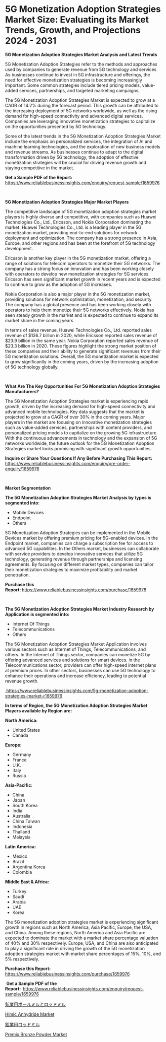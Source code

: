 <p><h1>5G Monetization Adoption Strategies Market Size: Evaluating its Market Trends, Growth, and Projections 2024 - 2031</h1></p><p><strong>5G Monetization Adoption Strategies Market Analysis and Latest Trends</strong></p>
<p><p>5G Monetization Adoption Strategies refer to the methods and approaches used by companies to generate revenue from 5G technology and services. As businesses continue to invest in 5G infrastructure and offerings, the need for effective monetization strategies is becoming increasingly important. Some common strategies include tiered pricing models, value-added services, partnerships, and targeted marketing campaigns.</p><p>The 5G Monetization Adoption Strategies Market is expected to grow at a CAGR of 14.2% during the forecast period. This growth can be attributed to the increasing deployment of 5G networks worldwide, as well as the rising demand for high-speed connectivity and advanced digital services. Companies are leveraging innovative monetization strategies to capitalize on the opportunities presented by 5G technology.</p><p>Some of the latest trends in the 5G Monetization Adoption Strategies Market include the emphasis on personalized services, the integration of AI and machine learning technologies, and the exploration of new business models and revenue streams. As businesses continue to adapt to the digital transformation driven by 5G technology, the adoption of effective monetization strategies will be crucial for driving revenue growth and staying competitive in the market.</p></p>
<p><strong>Get a Sample PDF of the Report:&nbsp;</strong> <a href="https://www.reliablebusinessinsights.com/enquiry/request-sample/1659976">https://www.reliablebusinessinsights.com/enquiry/request-sample/1659976</a></p>
<p>&nbsp;</p>
<p><strong>5G Monetization Adoption Strategies Major Market Players</strong></p>
<p><p>The competitive landscape of 5G monetization adoption strategies market players is highly diverse and competitive, with companies such as Huawei Technologies Co., Ltd., Ericsson, and Nokia Corporation dominating the market. Huawei Technologies Co., Ltd. is a leading player in the 5G monetization market, providing end-to-end solutions for network deployment and optimization. The company has a strong presence in Asia, Europe, and other regions and has been at the forefront of 5G technology development.</p><p>Ericsson is another key player in the 5G monetization market, offering a range of solutions for telecom operators to monetize their 5G networks. The company has a strong focus on innovation and has been working closely with operators to develop new monetization strategies for 5G services. Ericsson has seen significant market growth in recent years and is expected to continue to grow as the adoption of 5G increases.</p><p>Nokia Corporation is also a major player in the 5G monetization market, providing solutions for network optimization, monetization, and security. The company has a global presence and has been working closely with operators to help them monetize their 5G networks effectively. Nokia has seen steady growth in the market and is expected to continue to expand its market share in the coming years.</p><p>In terms of sales revenue, Huawei Technologies Co., Ltd. reported sales revenue of $136.7 billion in 2020, while Ericsson reported sales revenue of $23.9 billion in the same year. Nokia Corporation reported sales revenue of $23.3 billion in 2020. These figures highlight the strong market position of these companies and their ability to generate significant revenues from their 5G monetization solutions. Overall, the 5G monetization market is expected to grow significantly in the coming years, driven by the increasing adoption of 5G technology globally.</p></p>
<p>&nbsp;</p>
<p><strong>What Are The Key Opportunities For 5G Monetization Adoption Strategies Manufacturers?</strong></p>
<p><p>The 5G Monetization Adoption Strategies market is experiencing rapid growth, driven by the increasing demand for high-speed connectivity and advanced mobile technologies. Key data suggests that the market is projected to grow at a CAGR of over 30% in the coming years. Major players in the market are focusing on innovative monetization strategies such as value-added services, partnerships with content providers, and personalized pricing models to capitalize on the growing 5G infrastructure. With the continuous advancements in technology and the expansion of 5G networks worldwide, the future outlook for the 5G Monetization Adoption Strategies market looks promising with significant growth opportunities.</p></p>
<p><strong>Inquire or Share Your Questions If Any Before Purchasing This Report:</strong> <a href="https://www.reliablebusinessinsights.com/enquiry/pre-order-enquiry/1659976">https://www.reliablebusinessinsights.com/enquiry/pre-order-enquiry/1659976</a></p>
<p>&nbsp;</p>
<p><strong>Market Segmentation</strong></p>
<p><strong>The 5G Monetization Adoption Strategies Market Analysis by types is segmented into:</strong></p>
<p><ul><li>Mobile Devices</li><li>Endpoint</li><li>Others</li></ul></p>
<p><p>5G Monetization Adoption Strategies can be implemented in the Mobile Devices market by offering premium pricing for 5G-enabled devices. In the Endpoint market, companies can charge a subscription fee for access to advanced 5G capabilities. In the Others market, businesses can collaborate with service providers to develop innovative services that utilize 5G technology, generating revenue through partnerships and licensing agreements. By focusing on different market types, companies can tailor their monetization strategies to maximize profitability and market penetration.</p></p>
<p><strong>Purchase this Report:&nbsp;</strong><a href="https://www.reliablebusinessinsights.com/purchase/1659976">https://www.reliablebusinessinsights.com/purchase/1659976</a></p>
<p>&nbsp;</p>
<p><strong>The 5G Monetization Adoption Strategies Market Industry Research by Application is segmented into:</strong></p>
<p><ul><li>Internet Of Things</li><li>Telecommunications</li><li>Others</li></ul></p>
<p><p>The 5G Monetization Adoption Strategies Market Application involves various sectors such as Internet of Things, Telecommunications, and others. In the Internet of Things sector, companies can monetize 5G by offering advanced services and solutions for smart devices. In the Telecommunications sector, providers can offer high-speed internet plans at premium prices. In other sectors, businesses can use 5G technology to enhance their operations and increase efficiency, leading to potential revenue growth.</p></p>
<p><a href="https://www.reliablebusinessinsights.com/5g-monetization-adoption-strategies-market-r1659976">&nbsp;https://www.reliablebusinessinsights.com/5g-monetization-adoption-strategies-market-r1659976</a></p>
<p><strong>In terms of Region, the 5G Monetization Adoption Strategies Market Players available by Region are:</strong></p>
<p>
    <p> <strong> North America: </strong>
        <ul>
            <li>United States</li>
            <li>Canada</li>
        </ul>
        </p> 
    <p> <strong> Europe: </strong>
        <ul>
            <li>Germany</li>
            <li>France</li>
            <li>U.K.</li>
            <li>Italy</li>
            <li>Russia</li>
        </ul>
        </p> 
    <p> <strong> Asia-Pacific: </strong>
        <ul>
            <li>China</li>
            <li>Japan</li>
            <li>South Korea</li>
            <li>India</li>
            <li>Australia</li>
            <li>China Taiwan</li>
            <li>Indonesia</li>
            <li>Thailand</li>
            <li>Malaysia</li>
        </ul>
        </p> 
    <p> <strong> Latin America: </strong>
        <ul>
            <li>Mexico</li>
            <li>Brazil</li>
            <li>Argentina Korea</li>
            <li>Colombia</li>
        </ul>
        </p> 
    <p> <strong> Middle East & Africa: </strong>
        <ul>
            <li>Turkey</li>
            <li>Saudi</li>
            <li>Arabia</li>
            <li>UAE</li>
            <li>Korea</li>
        </ul>
    </p>
    </p>
<p><p>The 5G monetization adoption strategies market is experiencing significant growth in regions such as North America, Asia Pacific, Europe, the USA, and China. Among these regions, North America and Asia Pacific are expected to dominate the market with a market share percentage valuation of 40% and 30% respectively. Europe, USA, and China are also anticipated to play a significant role in driving the growth of the 5G monetization adoption strategies market with market share percentages of 15%, 10%, and 5% respectively.</p></p>
<p><strong>Purchase this Report: </strong><a href="https://www.reliablebusinessinsights.com/purchase/1659976">https://www.reliablebusinessinsights.com/purchase/1659976</a></p>
<p>&nbsp;<strong>Get a Sample PDF of the Report:&nbsp;&nbsp;</strong><a href="https://www.reliablebusinessinsights.com/enquiry/request-sample/1659976">https://www.reliablebusinessinsights.com/enquiry/request-sample/1659976</a></p>
<p><strong></strong></p>
<p><p><a href="https://github.com/JoanaNitzsche/Market-Research-Report-List-1/blob/main/1096298117913.md">鉱業用ボールミルとロッドミル</a></p><p><a href="https://github.com/markusgodoy/Market-Research-Report-List-3/blob/main/himic-anhydride-market.md">Himic Anhydride Market</a></p><p><a href="https://github.com/KaliMetz2023/Market-Research-Report-List-1/blob/main/8911249117914.md">鉱業用ロッドミル</a></p><p><a href="https://github.com/luckyshygirl/Market-Research-Report-List-5/blob/main/premix-bronze-powder-market.md">Premix Bronze Powder Market</a></p></p>